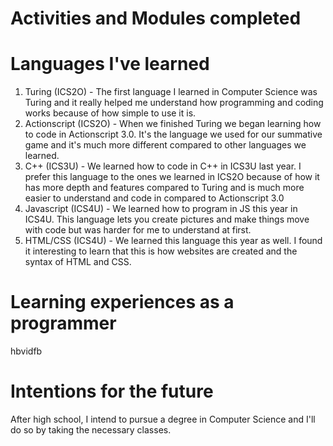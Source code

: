 # Activities and Modules completed

# Languages I've learned

1. Turing (ICS2O) - The first language I learned in Computer Science was Turing and it really helped me understand how programming and coding works because of how simple to use it is.
2. Actionscript (ICS2O) - When we finished Turing we began learning how to code in Actionscript 3.0. It's the language we used for our summative game and it's much more different compared to other languages we learned.
3. C++ (ICS3U) - We learned how to code in C++ in ICS3U last year. I prefer this language to the ones we learned in ICS2O because of how it has more depth and features compared to Turing and is much more easier to understand and code in compared to Actionscript 3.0
4. Javascript (ICS4U) - We learned how to program in JS this year in ICS4U. This language lets you create pictures and make things move with code but was harder for me to understand at first.
5. HTML/CSS (ICS4U) - We learned this language this year as well. I found it interesting to learn that this is how websites are created and the syntax of HTML and CSS.

# Learning experiences as a programmer
hbvidfb

# Intentions for the future

After high school, I intend to pursue a degree in Computer Science and I'll do so by taking the necessary classes.
